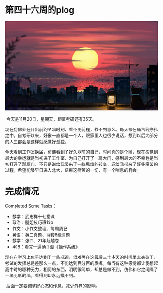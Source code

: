 # 第四十六周的plog

![](./Source/46/preface.jpg)

​		今天是11月20日，星期天，距离考研还有35天。

​		现在仿佛处在日出前的至暗时刻，看不见前程，找不到意义。每天都在痛苦的挣扎之中，自考研以来，好像一直都是一个人，跟家里人也很少说话，想到以后大部分的人生都会是这样就感觉好孤独。

​		今天看到工作室换届，仿佛看到了好久以前的自己，时间真的是个圈，现在感觉到最大的幸运就是当初进了工作室，为自己打开了一扇大门，感到最大的不幸也是当初打开了那扇门，不只是说给我带来了一些思维的转变，还给我带来了好多痛苦的过程，希望能够早日进入北大，结束这痛苦的一切，有一个喘息的机会。



# 完成情况

Completed Some Tasks：

- 数学：武忠祥十七堂课
- 政治：腿姐技巧班19p
- 作文：小作文整理、每周周记
- 英语：英二真题、两套6级真题
- 数学：张四、21年超越卷
- 408：看完一遍汤子瀛《操作系统》

​		现在在学习上似乎达到了一些瓶颈，很难再在这最后三十多天的时间里去突破了，考试的发挥总是差那么一点，不能达到百分百的发挥。每当有这种感觉都让我想起高中时的哪种无力，相同的东西，明明很简单，却总是做不到，仿佛和它之间隔了一堵无形的墙，看得到却永远摸不到。

​		后面一定要调整好心态和作息，减少外界的影响。